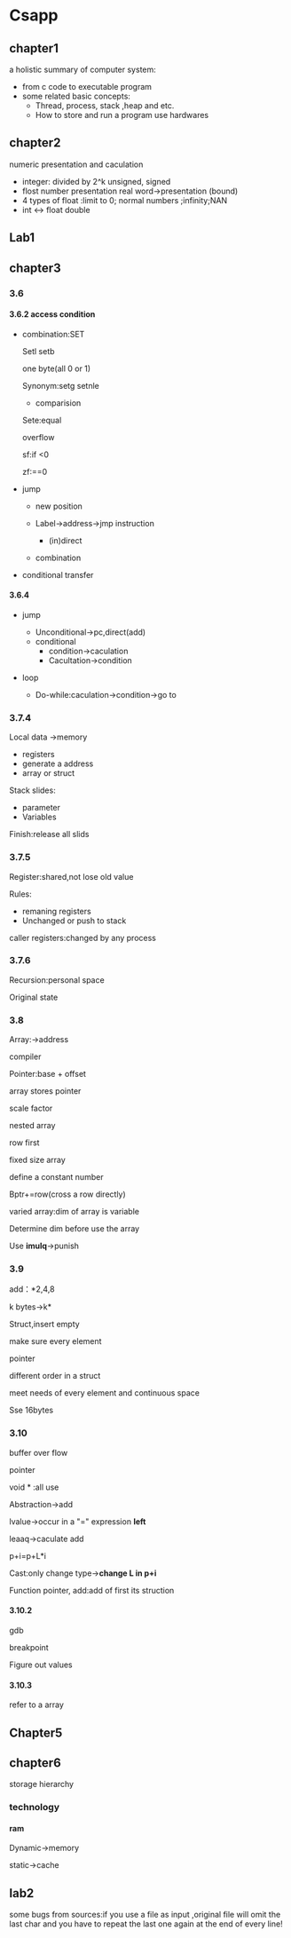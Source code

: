 # Csapp

## chapter1

a holistic summary of computer system:

- from c code to executable program
- some related basic concepts:
  -  Thread, process, stack ,heap and etc.
  - How to store and run a program use hardwares

## chapter2

numeric presentation and caculation

- integer: divided by 2^k                unsigned, signed
- flost number presentation            real word->presentation (bound)
- 4 types of float :limit to 0; normal numbers ;infinity;NAN
- int <-> float double

## Lab1

## chapter3

### 3.6

#### 3.6.2 access condition

- combination:SET

  Setl setb

  one byte(all 0 or 1)

  Synonym:setg setnle

  - comparision

  Sete:equal

  overflow

  sf:if <0

  zf:==0

- jump 

  - new position
  - Label->address->jmp instruction
    - (in)direct

  - combination

- conditional transfer

#### 3.6.4

- jump
  - Unconditional->pc,direct(add)
  - conditional
    - condition->caculation
    - Cacultation->condition

- loop
  - Do-while:caculation->condition->go to

### 3.7.4

Local data ->memory

- registers
- generate a address
- array or struct

Stack slides:

- parameter
- Variables

Finish:release all slids

### 3.7.5

Register:shared,not lose old value

Rules:

- remaning registers
- Unchanged or push to stack

caller registers:changed by any process

### 3.7.6

Recursion:personal space

Original state

### 3.8

Array:->address

compiler

Pointer:base + offset

array stores pointer

scale factor

nested array

row first

fixed size array

define a constant number

Bptr+=row(cross a row directly)

varied array:dim of array is variable

Determine dim before use the array

Use **imulq**->punish

### 3.9

add：*2,4,8

k bytes->k*

Struct,insert empty

make sure every element

pointer

different order in a struct

meet needs of every element and continuous space

Sse 16bytes

### 3.10

buffer over flow

pointer

void * :all use

Abstraction->add

lvalue->occur in a "=" expression **left**

leaaq->caculate add

p+i=p+L*i

Cast:only change type->**change L in p+i**

Function pointer, add:add of first its struction

#### 3.10.2

gdb

breakpoint

Figure out values

#### 3.10.3

refer to a array

## Chapter5



## chapter6

storage hierarchy

### technology

#### ram

Dynamic->memory

static->cache 

## lab2

some bugs from sources:if you use a file as input ,original file will omit the last char and you have to repeat the last one again at the end of every line!

